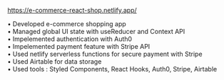 https://e-commerce-react-shop.netlify.app/

• Developed e-commerce shopping app  
• Managed global UI state with useReducer and Context API     
• Impelemented authentication with Auth0  
• Impelemented payment feature with Stripe API  
• Used netlify serverless functions for secure payment with Stripe      
• Used Airtable for data storage   
• Used tools : Styled Components, React Hooks, Auth0, Stripe, Airtable
